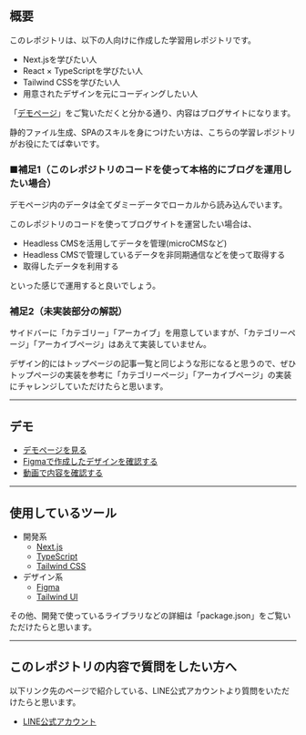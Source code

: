 ## 概要

このレポジトリは、以下の人向けに作成した学習用レポジトリです。

- Next.jsを学びたい人
- React × TypeScriptを学びたい人
- Tailwind CSSを学びたい人
- 用意されたデザインを元にコーディングしたい人


「[デモページ](https://headless-next-blog-with-tailwind.vercel.app/)」をご覧いただくと分かる通り、内容はブログサイトになります。

静的ファイル生成、SPAのスキルを身につけたい方は、こちらの学習レポジトリがお役にたてば幸いです。



### ■補足1（このレポジトリのコードを使って本格的にブログを運用したい場合）

デモページ内のデータは全てダミーデータでローカルから読み込んでいます。

このレポジトリのコードを使ってブログサイトを運営したい場合は、

- Headless CMSを活用してデータを管理(microCMSなど)
- Headless CMSで管理しているデータを非同期通信などを使って取得する
- 取得したデータを利用する

といった感じで運用すると良いでしょう。


### 補足2（未実装部分の解説）

サイドバーに「カテゴリー」「アーカイブ」を用意していますが、「カテゴリーページ」「アーカイブページ」はあえて実装していません。

デザイン的にはトップページの記事一覧と同じような形になると思うので、ぜひトップページの実装を参考に「カテゴリーページ」「アーカイブページ」の実装にチャレンジしていただけたらと思います。

---

## デモ

- [デモページを見る](https://headless-next-blog-with-tailwind.vercel.app/)
- [Figmaで作成したデザインを確認する](https://www.figma.com/file/A2qmhTPT6sDyiugiqyPuBQ/headless-next-blog-with-tailwind?node-id=9%3A271)
- [動画で内容を確認する](https://youtu.be/_hm8aMMw8io)

---

## 使用しているツール

- 開発系
  - [Next.js](https://nextjs.org/)
  - [TypeScript](https://www.typescriptlang.org/)
  - [Tailwind CSS](https://tailwindcss.com/)
- デザイン系
  - [Figma](https://www.figma.com/)
  - [Tailwind UI](https://tailwindui.com/)


その他、開発で使っているライブラリなどの詳細は「package.json」をご覧いただけたらと思います。

---
## このレポジトリの内容で質問をしたい方へ

以下リンク先のページで紹介している、LINE公式アカウントより質問をいただけたらと思います。

- [LINE公式アカウント](https://tsuyopon.xyz/lp/mail-magazine/)